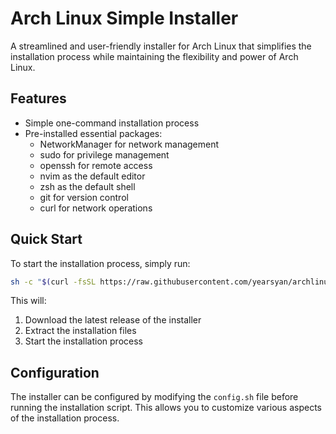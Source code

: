 # Arch Linux Simple Installer

A streamlined and user-friendly installer for Arch Linux that simplifies the installation process while maintaining the flexibility and power of Arch Linux.

## Features

- Simple one-command installation process
- Pre-installed essential packages:
  - NetworkManager for network management
  - sudo for privilege management
  - openssh for remote access
  - nvim as the default editor
  - zsh as the default shell
  - git for version control
  - curl for network operations

## Quick Start

To start the installation process, simply run:

```bash
sh -c "$(curl -fsSL https://raw.githubusercontent.com/yearsyan/archlinux-simple-installer/main/bootstrap-installer.sh)"
```

This will:
1. Download the latest release of the installer
2. Extract the installation files
3. Start the installation process

## Configuration

The installer can be configured by modifying the `config.sh` file before running the installation script. This allows you to customize various aspects of the installation process.
